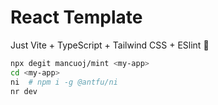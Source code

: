 # React Template

Just Vite + TypeScript + Tailwind CSS + ESlint 🤏

```sh
npx degit mancuoj/mint <my-app>
cd <my-app>
ni  # npm i -g @antfu/ni
nr dev
```
